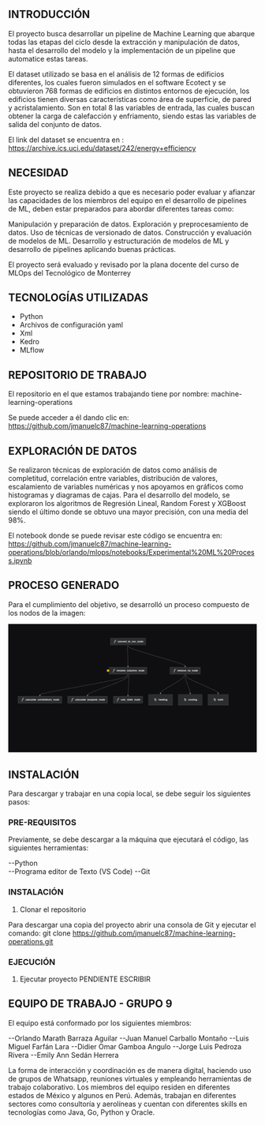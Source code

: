 ## INTRODUCCIÓN


El proyecto busca desarrollar un pipeline de Machine Learning que abarque todas las etapas del ciclo desde la extracción y manipulación de datos, hasta el desarrollo del modelo y la implementación de un pipeline que automatice estas tareas.

El dataset utilizado se basa en el análisis de 12 formas de edificios diferentes, los cuales fueron simulados en el software Ecotect y 
se obtuvieron 768 formas de edificios en distintos entornos de ejecución, los edificios tienen diversas características como área de superficie, de pared y acristalamiento. Son en total 8 las variables de entrada, las cuales buscan obtener la carga de calefacción y enfriamento, siendo estas las variables de salida del conjunto de datos.

El link del dataset se encuentra en : https://archive.ics.uci.edu/dataset/242/energy+efficiency 


## NECESIDAD

Este proyecto se realiza debido a que es necesario poder evaluar y afianzar las capacidades de los miembros del equipo en el desarrollo de pipelines de ML, deben estar preparados para abordar diferentes tareas como: 

Manipulación y preparación de datos.
Exploración y preprocesamiento de datos.
Uso de técnicas de versionado de datos.
Construcción y evaluación de modelos de ML.
Desarrollo y estructuración de modelos de ML y desarrollo de pipelines aplicando buenas prácticas.

El proyecto será evaluado y revisado por la plana docente del curso de MLOps del Tecnológico de Monterrey


## TECNOLOGÍAS UTILIZADAS

- Python
- Archivos de configuración yaml
- Xml
- Kedro
- MLflow


## REPOSITORIO DE TRABAJO

El repositorio en el que estamos trabajando tiene por nombre: machine-learning-operations

Se puede acceder a él dando clic en: https://github.com/jmanuelc87/machine-learning-operations 

## EXPLORACIÓN DE DATOS

Se realizaron técnicas de exploración de datos como análisis de completitud, correlación entre variables, distribución de valores, escalamiento de variables numéricas y nos apoyamos en gráficos como histogramas y diagramas de cajas. Para el desarrollo del modelo, se exploraron los algoritmos de Regresión Lineal, Random Forest y XGBoost siendo el último donde se obtuvo una mayor precisión, con una media del 98%.

El notebook donde se puede revisar este código se encuentra en: https://github.com/jmanuelc87/machine-learning-operations/blob/orlando/mlops/notebooks/Experimental%20ML%20Process.ipynb 

## PROCESO GENERADO 

Para el cumplimiento del objetivo, se desarrolló un proceso compuesto de los nodos de la imagen: 

![alt text](https://github.com/jmanuelc87/machine-learning-operations/blob/Avance_EmilySedan/mlops/images/kedro.jpeg)

## INSTALACIÓN

Para descargar y trabajar en una copia local, se debe seguir los siguientes pasos: 

### PRE-REQUISITOS

Previamente, se debe descargar a la máquina que ejecutará el código, las siguientes herramientas: 
 
--Python  
--Programa editor de Texto (VS Code)
--Git

### INSTALACIÓN

1. Clonar el repositorio

Para descargar una copia del proyecto abrir una consola de Git y ejecutar el comando: 
git clone https://github.com/jmanuelc87/machine-learning-operations.git 

### EJECUCIÓN

1. Ejecutar proyecto
PENDIENTE ESCRIBIR


## EQUIPO DE TRABAJO - GRUPO 9

El equipo está conformado por los siguientes miembros: 

--Orlando Marath Barraza Aguilar
--Juan Manuel Carballo Montaño
--Luis Miguel Farfán Lara
--Didier Omar Gamboa Angulo
--Jorge Luis Pedroza Rivera
--Emily Ann Sedán Herrera


La forma de interacción y coordinación es de manera digital, haciendo uso de grupos de Whatsapp, reuniones virtuales y empleando herramientas de trabajo colaborativo.
Los miembros del equipo residen en diferentes estados de México y algunos en Perú. Además, trabajan en diferentes sectores como consultoría y aerolíneas y cuentan con diferentes skills en tecnologías como Java, Go, Python y Oracle.